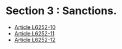# Section 3 : Sanctions.

* [Article L6252-10](./LEGIARTI000006904121.md)
* [Article L6252-11](./LEGIARTI000006904122.md)
* [Article L6252-12](./LEGIARTI000028699371.md)
